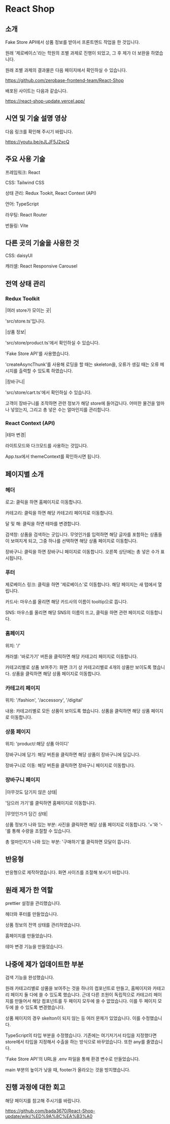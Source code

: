 # React Shop

## 소개

Fake Store API에서 상품 정보를 받아서 프론트엔드 작업을 한 것입니다.

원래 '제로베이스'라는 학원의 조별 과제로 진행이 되었고, 그 후 제가 더 보완을 하였습니다.

원래 조별 과제의 결과물은 다음 페이지에서 확인하실 수 있습니다.

https://github.com/zerobase-frontend-team/React-Shop

배포된 사이트는 다음과 같습니다.

https://react-shop-update.vercel.app/

## 시연 및 기술 설명 영상

다음 링크를 확인해 주시기 바랍니다.

https://youtu.be/eJLJF5J2xcQ

## 주요 사용 기술

프레임워크: React

CSS: Tailwind CSS

상태 관리: Redux Tookit, React Context (API)

언어: TypeScript

라우팅: React Router

번들링: Vite

## 다른 곳의 기술을 사용한 것

CSS: daisyUI

캐러셀: React Responsive Carousel

## 전역 상태 관리

### Redux Toolkit

|여러 store가 모이는 곳|

'src/store.ts'입니다.

|상품 정보|

'src/store/product.ts'에서 확인하실 수 있습니다.

'Fake Store API'를 사용했습니다.

'createAsyncThunk'를 사용해 로딩을 할 때는 skeleton을, 오류가 생길 때는 오류 메시지를 출력할 수 있도록 하였습니다.

|장바구니|

'src/store/cart.ts'에서 확인하실 수 있습니다.

고객이 장바구니를 조작하면 관련 정보가 해당 store에 들어갑니다. 어떠한 물건을 얼마나 넣었는지, 그리고 총 넣은 수는 얼마인지를 관리합니다.

### React Context (API)

|테마 변경|

라이트모드와 다크모드를 사용하는 것입니다.

App.tsx에서 themeContext를 확인하시면 됩니다.

## 페이지별 소개

### 헤더

로고: 클릭을 하면 홈페이지로 이동합니다.

카테고리: 클릭을 하면 해당 카테고리 페이지로 이동합니다.

달 및 해: 클릭을 하면 테마를 변경합니다.

검색창: 상품을 검색하는 곳입니다. 무엇인가를 입력하면 해당 글자를 포함하는 상품들이 보여지게 되고, 그중 하나를 선택하면 해당 상품 페이지로 이동합니다.

장바구니: 클릭을 하면 장바구니 페이지로 이동합니다. 오른쪽 상단에는 총 넣은 수가 표시됩니다.

### 푸터

제로베이스 링크: 클릭을 하면 '제로베이스'로 이동합니다. 해당 페이지는 새 탭에서 열립니다.

카드사: 마우스를 올리면 해당 카드사의 이름이 tooltip으로 뜹니다.

SNS: 마우스를 올리면 해당 SNS의 이름이 뜨고, 클릭을 하면 관련 페이지로 이동합니다.

### 홈페이지

위치: '/'

캐러셀: '바로가기' 버튼을 클릭하면 해당 카테고리 페이지로 이동합니다.

카테고리별로 상품 보여주기: 화면 크기 상 카테고리별로 4개의 상품만 보이도록 했습니다. 상품을 클릭하면 해당 상품 페이지로 이동합니다.

### 카테고리 페이지

위치: '/fashion', '/accessory', '/digital'

내용: 카테고리별로 모든 상품이 보이도록 했습니다. 상품을 클릭하면 해당 상품 페이지로 이동합니다.

### 상품 페이지

위치: 'product/:해당 상품 아이디'

장바구니에 담기: 해당 버튼을 클릭하면 해당 상품이 장바구니에 담깁니다.

장바구니로 이동: 해당 버튼을 클릭하면 장바구니 페이지로 이동합니다.

### 장바구니 페이지

|아무것도 담기지 않은 상태|

'담으러 가기'를 클릭하면 홈페이지로 이동합니다.

|무엇인가가 담긴 상태|

상품 정보가 나와 있는 부분: 사진을 클릭하면 해당 상품 페이지로 이동합니다. '+'와 '-'를 통해 수량을 조절할 수 있습니다.

총 얼마인지가 나와 있는 부분: '구매하기'를 클릭하면 모달이 뜹니다.

## 반응형

반응형으로 제작하였습니다. 화면 사이즈를 조절해 보시기 바랍니다.

## 원래 제가 한 역할

prettier 설정을 관리했습니다.

헤더와 푸터를 만들었습니다.

상품 정보의 전역 상태를 관리하였습니다.

홈페이지를 만들었습니다.

테마 변경 기능을 만들었습니다.

## 나중에 제가 업데이트한 부분

검색 기능을 완성했습니다.

원래 카테고리별로 상품을 보여주는 것을 하나의 컴포넌트로 만들고, 홈페이지와 카테고리 페이지 둘 다에 쓸 수 있도록 했습니다. 근데 다른 조원이 독립적으로 카테고리 페이지를 만들어서 해당 컴포넌트를 두 페이지 모두에 쓸 수 없었습니다. 이를 두 페이지 모두에 쓸 수 있도록 변경했습니다.

상품 페이지의 경우 skelton이 되지 않는 등 여러 문제가 있었습니다. 이를 수정했습니다.

TypeScript의 타입 부분을 수정했습니다. 기존에는 여기저기서 타입을 지정했다면 store에서 타입을 지정해서 수출을 하는 방식으로 바꾸었습니다. 또한 any를 줄였습니다.

'Fake Store API'의 URL을 .env 파일을 통해 환경 변수로 만들었습니다.

main 부분의 높이가 낮을 때, footer가 올라오는 것을 방지했습니다.

## 진행 과정에 대한 회고

해당 페이지를 참고해 주시기를 바랍니다.

https://github.com/bada3670/React-Shop-update/wiki/%ED%9A%8C%EA%B3%A0
